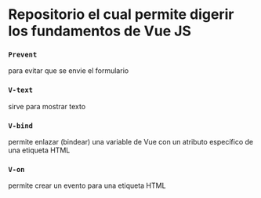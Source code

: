 # Repositorio el cual permite digerir los fundamentos de Vue JS

### `Prevent`

para evitar que se envie el formulario

### `V-text`

sirve para mostrar texto

### `V-bind`

permite enlazar (bindear) una variable de Vue con un atributo específico de una etiqueta HTML

### `V-on`

permite crear un evento para una etiqueta HTML
